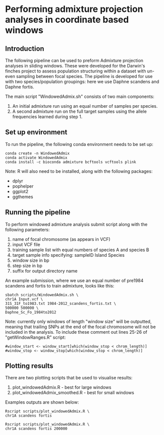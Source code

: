 # Performing admixture projection analyses in coordinate based windows

## Introduction
The following pipeline can be used to preform Admixture projection analyses in sliding windows. These were developed for the Darwin's finches project to assess population structuring within a dataset with un-even sampling between focal species. The pipeline is developed for use with two species/population groupings: here we use Daphne scandens and Daphne fortis.

The main script "WindowedAdmix.sh" consists of two main components:

1. An initial admixture run using an equal number of samples per species.
2. A second admixture run on the full target samples using the allele frequencies learned during step 1.

## Set up environment
To run the pipeline, the following conda environment needs to be set up:
```
conda create -n WindowedAdmix
conda activate WindowedAdmix
conda install -c bioconda admixture bcftools vcftools plink
```

Note: R will also need to be installed, along with the following packages:
- dplyr
- pophelper
- ggplot2
- ggthemes

## Running the pipeline
To perform windowed admixture analysis submit script along with the following parameters:
1. name of focal chromosome (as appears in VCF)
2. input VCF file
3. training sample list with equal numbers of species A and species B
4. target sample info specifying: sampleID  Island  Species
5. window size in bp
6. step size in bp
7. suffix for output directory name

An example submission, where we use an equal number of pre1984 scandens and fortis to train admixture, looks like this:
```
sbatch scripts/WindowedAdmix.sh \
chr1A Input.vcf \
31S_31F_to1983.txt 1984-2012_scandens_fortis.txt \
500000 500000 \
Daphne_Sc_Fo_1984to2012
```
Note: currently only windows of length "window size" will be outputted, meaning that trailing SNPs at the end of the focal chromosome will not be included in the analysis. To include these comment out lines 25-26 of "getWindowRanges.R" script:
```
#window_start <- window_start[which(window_stop < chrom_length)]
#window_stop <- window_stop[which(window_stop < chrom_length)]
```

## Plotting results
There are two plotting scripts that be used to visualise results:
1. plot_windowedAdmix.R - best for large windows
2. plot_windowedAdmix_smoothed.R - best for small windows

Examples outputs are shown below:
```
Rscript scripts/plot_windowedAdmix.R \
chr1A scandens fortis
```

```
Rscript scripts/plot_windowedAdmix.R \
chr1A scandens fortis 200000
```
